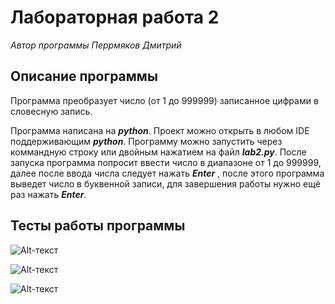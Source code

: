 # Лабораторная работа 2
*Автор программы Перрмяков Дмитрий*
## Описание программы
Программа преобразует число (от 1 до 999999) записанное цифрами в словесную запись.

Программа написана на ***python***. Проект можно открыть в любом IDE поддерживающим ***python***. Программу можно запустить через коммандную строку или двойным нажатием на файл ***lab2.py***. После запуска программа попросит ввести число в диапазоне от 1 до 999999, далее после ввода числа следует нажать ***Enter*** , после этого программа выведет число в буквенной записи, для завершения работы нужно ещё раз нажать ***Enter***.


## Тесты работы программы

![Alt-текст](https://sun9-1.userapi.com/impg/RhiDgipZkMEg-KWFE8BMCrXjMT61-f903Jc_5A/Gp_dFov_EQ8.jpg?size=262x124&quality=96&sign=77793ba9f1c3188d2b7ade826174f292&type=album)

![Alt-текст](https://sun9-74.userapi.com/impg/Ylp-nU_57BaTvQ-y5nFw6jpXuq8C-2zQfkuMNA/ijp7TKUL5hg.jpg?size=260x116&quality=96&sign=24d9b8edf15042ceaeb4c6e67a3521d4&type=album)

![Alt-текст](https://sun9-26.userapi.com/impg/ya9zvl_ZOLQqckmO3L_UloCCU7FjssjLxVW8vQ/yA77nenvVzA.jpg?size=437x129&quality=96&sign=602582afe4b1eb4dd06f4d4fa9c0c33d&type=album)
